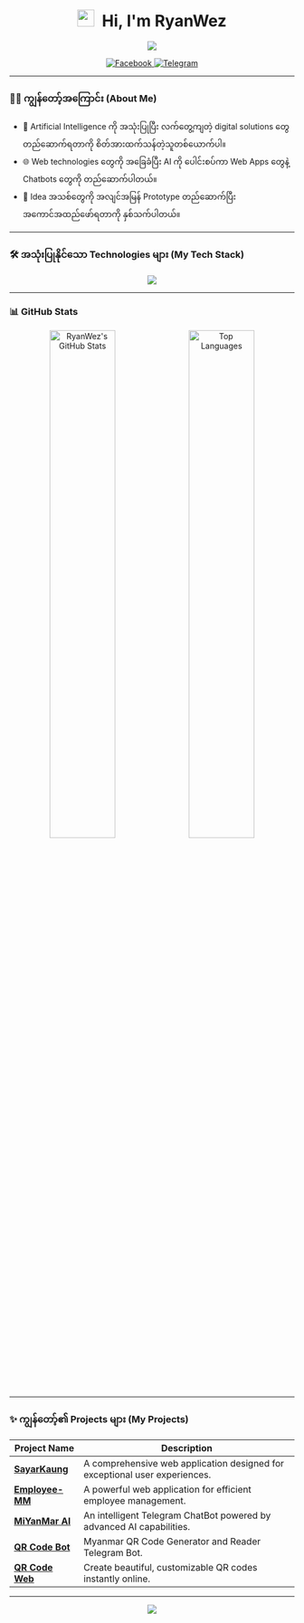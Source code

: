 <div align="center">

# <img src="https://raw.githubusercontent.com/MartinHeinz/MartinHeinz/master/wave.gif" width="30px"> &nbsp;Hi, I'm RyanWez

<a href="https://github.com/RyanWez">
  <img src="https://readme-typing-svg.herokuapp.com?font=Space+Grotesk&size=24&color=6366F1&center=true&vCenter=true&width=400&lines=AI+Enthusiast;Project+Creator;Web+Developer" />
</a>

<p>
  <a href="https://www.facebook.com/ryanwez0" target="_blank">
    <img src="https://img.shields.io/badge/Facebook-1877F2?style=for-the-badge&logo=facebook&logoColor=white" alt="Facebook">
  </a>
  <a href="https://t.me/RyanWez" target="_blank">
    <img src="https://img.shields.io/badge/Telegram-2AABEE?style=for-the-badge&logo=telegram&logoColor=white" alt="Telegram">
  </a>
</p>

</div>

---

### 👨‍💻 ကျွန်တော့်အကြောင်း (About Me)

- 🤖 Artificial Intelligence ကို အသုံးပြုပြီး လက်တွေ့ကျတဲ့ digital solutions တွေ တည်ဆောက်ရတာကို စိတ်အားထက်သန်တဲ့သူတစ်ယောက်ပါ။
- 🌐 Web technologies တွေကို အခြေခံပြီး AI ကို ပေါင်းစပ်ကာ Web Apps တွေနဲ့ Chatbots တွေကို တည်ဆောက်ပါတယ်။
- 🚀 Idea အသစ်တွေကို အလျင်အမြန် Prototype တည်ဆောက်ပြီး အကောင်အထည်ဖော်ရတာကို နှစ်သက်ပါတယ်။

---

### 🛠️ အသုံးပြုနိုင်သော Technologies များ (My Tech Stack)

<p align="center">
  <a href="https://skillicons.dev">
    <img src="https://skillicons.dev/icons?i=nextjs,react,ts,tailwind,nodejs,prisma,postgres,vercel,git,github,figma" />
  </a>
</p>

---

### 📊 GitHub Stats

<div align="center">
  <img width="48%" src="https://github-readme-stats.vercel.app/api?username=RyanWez&show_icons=true&theme=transparent&hide_border=true&title_color=6366F1&icon_color=A855F7" alt="RyanWez's GitHub Stats" /> 
  <img width="48%" src="https://github-readme-stats.vercel.app/api/top-langs/?username=RyanWez&layout=compact&theme=transparent&hide_border=true&title_color=6366F1&text_color=FFFFFF" alt="Top Languages" />
</div>

---

### ✨ ကျွန်တော့်၏ Projects များ (My Projects)

| Project Name                                                              | Description                                                              |
| ------------------------------------------------------------------------- | ------------------------------------------------------------------------ |
| **[SayarKaung](https://sayarkaung.vercel.app)** | A comprehensive web application designed for exceptional user experiences. |
| **[Employee-MM](https://employee-mm.vercel.app)** | A powerful web application for efficient employee management.            |
| **[MiYanMar AI](https://t.me/miyanmarChatBot)** | An intelligent Telegram ChatBot powered by advanced AI capabilities.     |
| **[QR Code Bot](https://t.me/qrmmbot)** | Myanmar QR Code Generator and Reader Telegram Bot.                       |
| **[QR Code Web](https://ryanwez.github.io/QR-Code/)** | Create beautiful, customizable QR codes instantly online.                |

---

<p align="center">
  <img src="https://capsule-render.vercel.app/api?type=waving&color=gradient&height=100&section=footer"/>
</p>
